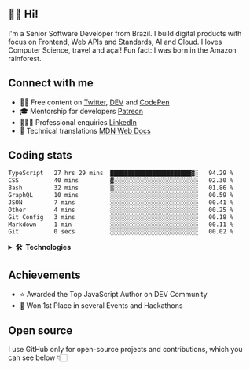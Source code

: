## 👋🏻 Hi!

I'm a Senior Software Developer from Brazil. I build digital products with focus on Frontend, Web APIs and Standards, AI and Cloud. I loves Computer Science, travel and açaí! Fun fact: I was born in the Amazon rainforest.


## Connect with me

- ✍🏻 Free content on [Twitter](https://twitter.com/lucasmezs), [DEV](https://dev.to/lucasm) and [CodePen](https://codepen.io/lucasm)
- 🎓 Mentorship for developers [Patreon](https://patreon.com/lucasm)
- 👨🏼‍💻 Professional enquiries [LinkedIn](https://linkedin.com/in/lucasmezs)
- 📜 Technical translations [MDN Web Docs](https://github.com/mdn/) 


## Coding stats

<!--START_SECTION:waka-->

```txt
TypeScript   27 hrs 29 mins  ███████████████████████▓░   94.29 %
CSS          40 mins         ▓░░░░░░░░░░░░░░░░░░░░░░░░   02.30 %
Bash         32 mins         ▒░░░░░░░░░░░░░░░░░░░░░░░░   01.86 %
GraphQL      10 mins         ░░░░░░░░░░░░░░░░░░░░░░░░░   00.59 %
JSON         7 mins          ░░░░░░░░░░░░░░░░░░░░░░░░░   00.41 %
Other        4 mins          ░░░░░░░░░░░░░░░░░░░░░░░░░   00.25 %
Git Config   3 mins          ░░░░░░░░░░░░░░░░░░░░░░░░░   00.18 %
Markdown     1 min           ░░░░░░░░░░░░░░░░░░░░░░░░░   00.11 %
Git          0 secs          ░░░░░░░░░░░░░░░░░░░░░░░░░   00.02 %
```

<!--END_SECTION:waka-->

<details>
<summary><strong>🛠️&nbsp;&nbsp;Technologies</strong></summary>
</br>
  
[![typescript](https://skillicons.dev/icons?i=typescript)](https://typescriptlang.org/)
[![react](https://skillicons.dev/icons?i=react)](https://react.dev)
[![css](https://skillicons.dev/icons?i=css)](https://developer.mozilla.org/docs/Web/CSS)
[![webpack](https://skillicons.dev/icons?i=webpack)](https://webpack.js.org/)
[![sass](https://skillicons.dev/icons?i=sass)](https://sass-lang.com/)
[![html](https://skillicons.dev/icons?i=html)](https://developer.mozilla.org/docs/Web/HTML)
[![javascript](https://skillicons.dev/icons?i=javascript)](https://developer.mozilla.org/docs/Web/JavaScript)
[![graphql](https://skillicons.dev/icons?i=graphql)](https://graphql.org/)
[![docker](https://skillicons.dev/icons?i=docker)](https://docker.com/)
[![git](https://skillicons.dev/icons?i=git)](https://git-scm.com/)
[![nodejs](https://skillicons.dev/icons?i=nodejs)](https://nodejs.org)
[![vue](https://skillicons.dev/icons?i=vue)](https://vuejs.org/)
[![c](https://skillicons.dev/icons?i=c)](https://w3schools.com/c/)
[![nextjs](https://skillicons.dev/icons?i=nextjs)](https://nextjs.org/)
[![wordpress](https://skillicons.dev/icons?i=wordpress)](https://wordpress.org/)
[![postgresql](https://skillicons.dev/icons?i=postgresql)](https://postgresql.org/)
[![aws](https://skillicons.dev/icons?i=aws)](https://aws.amazon.com/)
[![azure](https://skillicons.dev/icons?i=azure)](https://azure.microsoft.com/)
[![gcp](https://skillicons.dev/icons?i=gcp)](https://cloud.google.com/)
[![nginx](https://skillicons.dev/icons?i=nginx)](https://nginx.com/)
[![angular](https://skillicons.dev/icons?i=angular)](https://angular.io/)
[![styledcomponents](https://skillicons.dev/icons?i=styledcomponents)](https://styled-components.com/)
[![svg](https://skillicons.dev/icons?i=svg)](https://developer.mozilla.org/docs/Web/SVG)
[![vscode](https://skillicons.dev/icons?i=vscode)](https://code.visualstudio.com/)
[![vim](https://skillicons.dev/icons?i=vim)](https://neovim.io/)
[![linux](https://skillicons.dev/icons?i=linux)](https://distrochooser.de/)
[![openstack](https://skillicons.dev/icons?i=openstack)](https://openstack.org/)
[![grafana](https://skillicons.dev/icons?i=grafana)](https://grafana.com/)


</details>

## Achievements

- ⭐️ Awarded the Top JavaScript Author on DEV Community
- 💫 Won 1st Place in several Events and Hackathons

## Open source 

I use GitHub only for open-source projects and contributions, which you can see below 👇🏻
